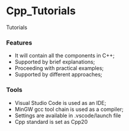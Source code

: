 # Cpp_Tutorials
Tutorials
### Features
- It will contain all the components in C++;
- Supported by brief explanations;
- Proceeding with practical examples;
- Supported by different approaches;
### Tools
- Visual Studio Code is used as an IDE;
- MinGW gcc tool chain is used as a compiler;
- Settings are available in .vscode/launch file
- Cpp standard is set as Cpp20
